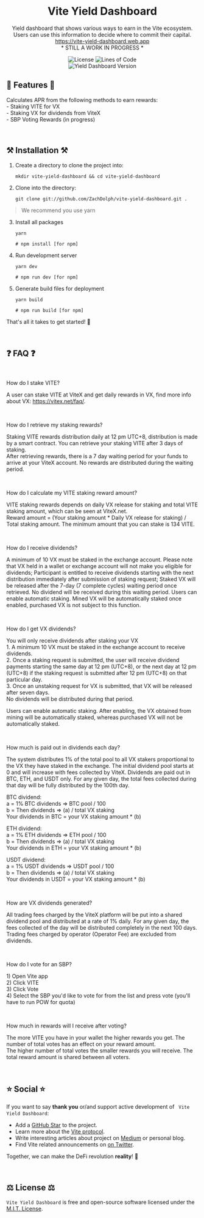 <h1 align="center">
  <!--<img src="https://raw.githubusercontent.com/ZachDolph/vite-yield-dashboard/master/src/assets/img/logos/vite-cover-milltay-1.jpg" width="1060px"/><br/>-->
  Vite Yield Dashboard
</h1>
<p align="center">Yield dashboard that shows various ways to earn in the Vite ecosystem.<br>Users can use this information to decide where to commit their capital.<br><a href="https://vite-yield-dashboard.web.app">https://vite-yield-dashboard.web.app</a>
<br>* STILL A WORK IN PROGRESS *</p>

<p align="center"><img src="https://img.shields.io/badge/License-MIT-blue.svg" alt="License" />&nbsp;<img src="https://img.shields.io/tokei/lines/github/zachdolph/vite-yield-dashboard?logoColor=purple" alt="Lines of Code" /><br><img src="https://img.shields.io/badge/version-v0.0.0-green?style=for-the-badge&logo=none" alt="Yield Dashboard Version" /></a>

## 💎 Features 💎
<p>
  Calculates APR from the following methods to earn rewards:<br>
  - Staking VITE for VX<br>
  - Staking VX for dividends from ViteX<br>
  - SBP Voting Rewards (in progress)<br>
</p>
<br>

## ⚒️ Installation ⚒️

1. Create a directory to clone the project into:

    ```
    mkdir vite-yield-dashboard && cd vite-yield-dashboard
    ```

2. Clone into the directory:

    ```
    git clone git://github.com/ZachDolph/vite-yield-dashboard.git .
    ```

> We recommend you use yarn

3. Install all packages

   ```
   yarn

   # npm install [for npm]
   ```

4. Run development server

   ```
   yarn dev

   # npm run dev [for npm]
   ```

5. Generate build files for deployment

   ```
   yarn build

   # npm run build [for npm]
   ```

<p>
  That's all it takes to get started! 🎉
</p>
<br>

## ❓ FAQ ❓

<br>
<p>
  How do I stake VITE?
</p>
<p>A user can stake VITE at ViteX and get daily rewards in VX, find more info about VX: <a href="https://vitex.net/faq/">https://vitex.net/faq/</a>.</p><br>
<p>
  How do I retrieve my staking rewards?
</p>
<p>
  Staking VITE rewards distribution daily at 12 pm UTC+8, distribution is made by a smart contract. You can retrieve your staking VITE after 3 days of staking.<br>
  After retrieving rewards, there is a 7 day waiting period for your funds to arrive at your ViteX account. No rewards are distributed during the waiting period.<br>
</p><br>
<p>
  How do I calculate my VITE staking reward amount?
</p>
<p>
  VITE staking rewards depends on daily VX release for staking and total VITE staking amount, which can be seen at ViteX.net.<br>
  Reward amount = (Your staking amount * Daily VX release for staking) / Total staking amount. The minimum amount that you can stake is 134 VITE.
</p>
<br>
<p>
  How do I receive dividends?
</p>
<p>
  A minimum of 10 VX must be staked in the exchange account. Please note that VX held in a wallet or exchange account will
  not make you eligible for dividends; Participant is entitled to receive dividends starting with the next distribution
  immediately after submission of staking request; Staked VX will be released after the 7-day (7 complete cycles) waiting
  period once retrieved. No dividend will be received during this waiting period. Users can enable automatic staking.
  Mined VX will be automatically staked once enabled, purchased VX is not subject to this function.
</p>
<br>
<p>
  How do I get VX dividends?
</p>
<p>
  You will only receive dividends after staking your VX<br>
  1. A minimum 10 VX must be staked in the exchange account to receive dividends.<br>
  2. Once a staking request is submitted, the user will receive dividend payments starting the same day at 12 pm (UTC+8), or the next day at 12 pm (UTC+8) if the staking request is submitted after 12 pm (UTC+8) on that particular day.<br>
  3. Once an unstaking request for VX is submitted, that VX will be released after seven days.<br>No dividends will be distributed during that period.<br>
</p>
<p>
  Users can enable automatic staking. After enabling, the VX obtained from mining will be automatically staked, whereas purchased VX will not be automatically staked.<br>
</p>
<br>
<p>
  How much is paid out in dividends each day?
</p>
<p>
  The system distributes 1% of the total pool to all VX stakers proportional to the VX they have staked in the exchange.
  The initial dividend pool starts at 0 and will increase with fees collected by ViteX. Dividends are paid out in BTC, ETH,
  and USDT only.  For any given day, the total fees collected during that day will be fully distributed by the 100th day.
</p>
<p>
  BTC dividend:<br>
  a = 1% BTC dividends => BTC pool / 100<br>
  b = Then dividends => (a) / total VX staking<br>
  Your dividends in BTC = your VX staking amount * (b)<br>
</p>
<p>
  ETH dividend:<br>
  a = 1% ETH dividends => ETH pool / 100<br>
  b = Then dividends => (a) / total VX staking<br>
  Your dividends in ETH = your VX staking amount * (b)<br>
</p>
<p>
  USDT dividend:<br>
  a = 1% USDT dividends => USDT pool / 100<br>
  b = Then dividends => (a) / total VX staking<br>
  Your dividends in USDT = your VX staking amount * (b)<br>
</p>
<br>
<p>
  How are VX dividends generated?
</p>
<p>
  All trading fees charged by the ViteX platform will be put into a shared dividend pool and distributed at a rate of 1% daily.
  For any given day, the fees collected of the day will be distributed completely in the next 100 days. Trading fees charged
  by operator (Operator Fee) are excluded from dividends.
</p>
<br>
<p>
  How do I vote for an SBP?
</p>
<p>
  1) Open Vite app<br>
  2) Click VITE<br>
  3) Click Vote<br>
  4) Select the SBP you'd like to vote for from the list and press vote (you'll have to run POW for quota)<br>
</p><br>
<p>
  How much in rewards will I receive after voting?
</p>
<p>
  The more VITE you have in your wallet the higher rewards you get. The number of total votes has an effect on your reward amount.<br>
  The higher number of total votes the smaller rewards you will receive. The total reward amount is shared between all voters.<br>
</p>
<br>

## ⭐️ Social ⭐️

If you want to say **thank you** or/and support active development of` ` `Vite Yield Dashboard`:

- Add a [GitHub Star](https://github.com/zachdolph/vite-yield-dashboard) to the project.
- Learn more about the [Vite protocol](https://www.vite.org/whatIsVite).
- Write interesting articles about project on [Medium](https://medium.com/) or personal blog.
- Find Vite related announcements on [on Twitter](https://twitter.com/vitelabs).

Together, we can make the DeFi revolution **reality**! 💖
<p></p>
<br>

## ⚖️ License ⚖️

`Vite Yield Dashboard` is free and open-source software licensed under the [M.I.T. License](https://github.com/ZachDolph/vite-yield-dashboard/blob/master/LICENSE).
